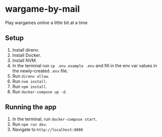 # wargame-by-mail

Play wargames online a little bit at a time

## Setup

1. Install direnv.
2. Install Docker.
3. Install NVM.
4. In the terminal run `cp .env.example .env` and fill in the env var values in the newly-created `.env` file.
5. Run `direnv allow`.
6. Run `nvm install`.
7. Run `npm install`.
8. Run `docker-compose up -d`.

## Running the app

1. In the terminal, run `docker-compose start`.
1. Run `npm run dev`.
1. Navigate to `http://localhost:8080`
